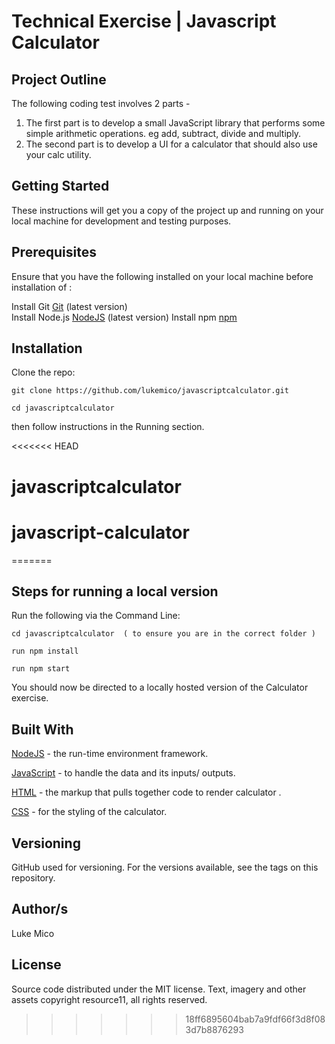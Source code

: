 # Technical Exercise | Javascript Calculator

## Project Outline
The following coding test involves 2 parts - 
1) The first part is to develop a small JavaScript library that performs some simple arithmetic operations. eg add, subtract, divide and multiply. 
2) The second part is to develop a UI for a calculator that should also use your calc utility.

## Getting Started
These instructions will get you a copy of the project up and running on your local machine for development and testing purposes. 

## Prerequisites
Ensure that you have the following installed on your local machine before installation of :

Install Git [Git](https://git-scm.com/downloads) (latest version)  
Install Node.js [NodeJS](https://nodejs.org/en/download/)  (latest version)
Install npm [npm](https://www.npmjs.com/get-npm)

## Installation 
Clone the repo:

```
git clone https://github.com/lukemico/javascriptcalculator.git

cd javascriptcalculator
```

then follow instructions in the Running section.

<<<<<<< HEAD
# javascriptcalculator
# javascript-calculator
=======
## Steps for running a local version
Run the following via the Command Line:

```
cd javascriptcalculator  ( to ensure you are in the correct folder ) 

run npm install

run npm start
```

You should now be directed to a locally hosted version of the Calculator exercise.

## Built With
[NodeJS](https://nodejs.org/en/download/) - the run-time environment framework.

[JavaScript](https://developer.mozilla.org/bm/docs/Web/JavaScript) - to handle the data and its inputs/ outputs. 

[HTML](https://www.w3.org/html/) - the markup that pulls together code to render calculator  .

[CSS](https://www.w3.org/Style/CSS/) - for the styling of the calculator. 

## Versioning
GitHub used for versioning. For the versions available, see the tags on this repository.

## Author/s
Luke Mico

## License
Source code distributed under the MIT license. Text, imagery and other assets copyright resource11, all rights reserved.
>>>>>>> 18ff6895604bab7a9fdf66f3d8f083d7b8876293
